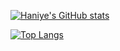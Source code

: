 [![Haniye's GitHub stats](https://github-readme-stats.vercel.app/api?username=haniyeka&show_icons=true&theme=dracula)](https://github.com/anuraghazra/github-readme-stats)

[![Top Langs](https://github-readme-stats.vercel.app/api/top-langs/?username=haniyeka&theme=dracula)](https://github.com/anuraghazra/github-readme-stats)
